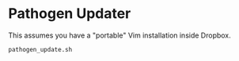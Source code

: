 # Pathogen Updater

This assumes you have a "portable" Vim installation inside Dropbox.

    pathogen_update.sh
